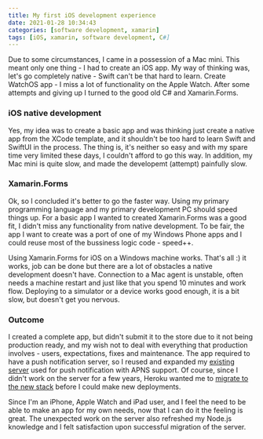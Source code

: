 ```yaml
---
title: My first iOS development experience
date: 2021-01-28 10:34:43
categories: [software development, xamarin]
tags: [iOS, xamarin, software development, C#]
---
```

Due to some circumstances, I came in a possession of a Mac mini. This meant only one thing - I had to create an iOS app. My way of thinking was, let's go completely native - Swift can't be that hard to learn. Create WatchOS app - I miss a lot of functionality on the Apple Watch. After some attempts and giving up I turned to the good old C# and Xamarin.Forms.
<!--more-->

### iOS native development

Yes, my idea was to create a basic app and was thinking just create a native app from the XCode template, and it shouldn't be too hard to learn Swift and SwiftUI in the process. The thing is, it's neither so easy and with my spare time very limited these days, I couldn't afford to go this way. In addition, my Mac mini is quite slow, and made the developemt (attempt) painfully slow.

### Xamarin.Forms

Ok, so I concluded it's better to go the faster way. Using my primary programming language and my primary development PC should speed things up. For a basic app I wanted to created Xamarin.Forms was a good fit, I didn't miss any functionality from native development. To be fair, the app I want to create was a port of one of my Windows Phone apps and I could reuse most of the bussiness logic code - speed++.

Using Xamarin.Forms for iOS on a Windows machine works. That's all :) it works, job can be done but there are a lot of obstacles a native development doesn't have. Connection to a Mac agent is unstable, often needs a machine restart and just like that you spend 10 minutes and work flow. Deploying to a simulator or a device works good enough, it is a bit slow, but doesn't get you nervous.

### Outcome

I created a complete app, but didn't submit it to the store due to it not being production ready, and my wish not to deal with everything that production involves - users, expectations, fixes and maintenance. The app required to have a push notification server, so I reused and expanded my [existing server](https://stipe.xyz/back-to-heroku) used for push notification with APNS support. Of course, since I didn't work on the server for a few years, Heroku wanted me to [migrate to the new stack](https://devcenter.heroku.com/articles/upgrading-to-the-latest-stack) before I could make new deployments.

Since I'm an iPhone, Apple Watch and iPad user, and I feel the need to be able to make an app for my own needs, now that I can do it the feeling is great. The unexpected work on the server also refreshed my Node.js knowledge and I felt satisfaction upon successful migration of the server.
